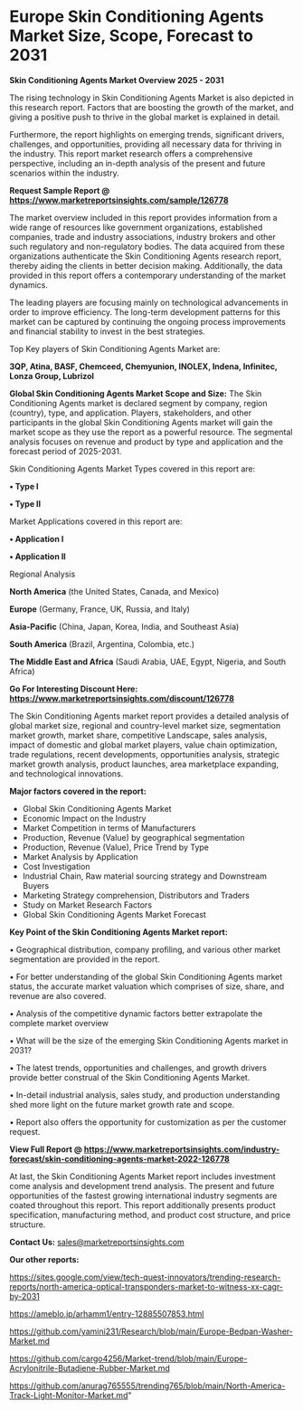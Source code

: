 # Europe Skin Conditioning Agents Market Size, Scope, Forecast to 2031

<Strong> Skin Conditioning Agents Market Overview 2025 - 2031</strong>

The rising technology in Skin Conditioning Agents Market is also depicted in this research report. Factors that are boosting the growth of the market, and giving a positive push to thrive in the global market is explained in detail.

Furthermore, the report highlights on emerging trends, significant drivers, challenges, and opportunities, providing all necessary data for thriving in the industry. This report market research offers a comprehensive perspective, including an in-depth analysis of the present and future scenarios within the industry.

<strong>Request Sample Report @ <a href=https://www.marketreportsinsights.com/sample/126778>https://www.marketreportsinsights.com/sample/126778</a></strong>

The market overview included in this report provides information from a wide range of resources like government organizations, established companies, trade and industry associations, industry brokers and other such regulatory and non-regulatory bodies. The data acquired from these organizations authenticate the Skin Conditioning Agents research report, thereby aiding the clients in better decision making. Additionally, the data provided in this report offers a contemporary understanding of the market dynamics.

The leading players are focusing mainly on technological advancements in order to improve efficiency. The long-term development patterns for this market can be captured by continuing the ongoing process improvements and financial stability to invest in the best strategies.

Top Key players of Skin Conditioning Agents Market are:

<strong>3QP, Atina, BASF, Chemceed, Chemyunion, INOLEX, Indena, Infinitec, Lonza Group, Lubrizol</strong>

<strong><b>Global Skin Conditioning Agents Market Scope and Size:</b></strong>
The Skin Conditioning Agents market is declared segment by company, region (country), type, and application. Players, stakeholders, and other participants in the global Skin Conditioning Agents market will gain the market scope as they use the report as a powerful resource. The segmental analysis focuses on revenue and product by type and application and the forecast period of 2025-2031.

Skin Conditioning Agents Market Types covered in this report are:

<strong>• Type I

• Type II</strong>

Market Applications covered in this report are:

<strong>• Application I

• Application II</strong> 

Regional Analysis

<strong>North America</strong> (the United States, Canada, and Mexico)

<strong>Europe</strong> (Germany, France, UK, Russia, and Italy)

<strong>Asia-Pacific</strong> (China, Japan, Korea, India, and Southeast Asia)

<strong>South America</strong> (Brazil, Argentina, Colombia, etc.)

<strong>The Middle East and Africa</strong> (Saudi Arabia, UAE, Egypt, Nigeria, and South Africa)

<strong>Go For Interesting Discount Here: <a href=https://www.marketreportsinsights.com/discount/126778>https://www.marketreportsinsights.com/discount/126778</a></strong>

The Skin Conditioning Agents market report provides a detailed analysis of global market size, regional and country-level market size, segmentation market growth, market share, competitive Landscape, sales analysis, impact of domestic and global market players, value chain optimization, trade regulations, recent developments, opportunities analysis, strategic market growth analysis, product launches, area marketplace expanding, and technological innovations.

<strong><b>Major factors covered in the report:</b></strong>
<ul>
  <li>Global Skin Conditioning Agents Market </li>
  <li>Economic Impact on the Industry</li>
  <li>Market Competition in terms of Manufacturers</li>
  <li>Production, Revenue (Value) by geographical segmentation</li>
  <li>Production, Revenue (Value), Price Trend by Type</li>
  <li>Market Analysis by Application</li>
  <li>Cost Investigation</li>
  <li>Industrial Chain, Raw material sourcing strategy and Downstream Buyers</li>
  <li>Marketing Strategy comprehension, Distributors and Traders</li>
  <li>Study on Market Research Factors</li>
  <li>Global Skin Conditioning Agents Market Forecast</li>
</ul>

<strong><b>Key Point of the Skin Conditioning Agents Market report:</b></strong>

• Geographical distribution, company profiling, and various other market segmentation are provided in the report.

• For better understanding of the global Skin Conditioning Agents market status, the accurate market valuation which comprises of size, share, and revenue are also covered.

• Analysis of the competitive dynamic factors better extrapolate the complete market overview

• What will be the size of the emerging Skin Conditioning Agents market in 2031?

• The latest trends, opportunities and challenges, and growth drivers provide better construal of the Skin Conditioning Agents Market.

• In-detail industrial analysis, sales study, and production understanding shed more light on the future market growth rate and scope.

• Report also offers the opportunity for customization as per the customer request.

<strong><b>View Full Report @ <a href=https://www.marketreportsinsights.com/industry-forecast/skin-conditioning-agents-market-2022-126778>https://www.marketreportsinsights.com/industry-forecast/skin-conditioning-agents-market-2022-126778</a></b></strong>


At last, the Skin Conditioning Agents Market report includes investment come analysis and development trend analysis. The present and future opportunities of the fastest growing international industry segments are coated throughout this report. This report additionally presents product specification, manufacturing method, and product cost structure, and price structure.

<strong>Contact Us:</strong>
sales@marketreportsinsights.com

<strong>Our other reports:</strong>

<a href=https://sites.google.com/view/tech-quest-innovators/trending-research-reports/north-america-optical-transponders-market-to-witness-xx-cagr-by-2031>https://sites.google.com/view/tech-quest-innovators/trending-research-reports/north-america-optical-transponders-market-to-witness-xx-cagr-by-2031</a>

<a href=https://ameblo.jp/arhamm1/entry-12885507853.html>https://ameblo.jp/arhamm1/entry-12885507853.html</a>

<a href=https://github.com/yamini231/Research/blob/main/Europe-Bedpan-Washer-Market.md>https://github.com/yamini231/Research/blob/main/Europe-Bedpan-Washer-Market.md</a>

<a href=https://github.com/cargo4256/Market-trend/blob/main/Europe-Acrylonitrile-Butadiene-Rubber-Market.md>https://github.com/cargo4256/Market-trend/blob/main/Europe-Acrylonitrile-Butadiene-Rubber-Market.md</a>

<a href=https://github.com/anurag765555/trending765/blob/main/North-America-Track-Light-Monitor-Market.md>https://github.com/anurag765555/trending765/blob/main/North-America-Track-Light-Monitor-Market.md</a>"
